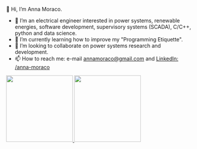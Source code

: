 👋 Hi, I’m Anna Moraco.

- 👀 I’m an electrical engineer interested in power systems, renewable energies, software development, supervisory systems (SCADA), C/C++, python and data science.
- 🌱 I’m currently learning how to improve my "Programming Etiquette".
- 💞️ I’m looking to collaborate on power systems research and development.
- 📫 How to reach me: e-mail annamoraco@gmail.com and <a href="https://www.linkedin.com/in/anna-moraco/">LinkedIn: /anna-moraco</a>

 <div>
  <a href="https://github.com/annamoraco">
  <img height="180em" src="https://github-readme-stats.vercel.app/api?username=annamoraco&show_icons=true&theme=radical&include_all_commits=true&count_private=true"/>
  <img height="180em" src="https://github-readme-stats.vercel.app/api/top-langs/?username=annamoraco&layout=compact&langs_count=7&theme=radical"/>
</div>


<!---
![Snake animation](https://github.com/annamoraco/annamoraco/blob/output/github-contribution-grid-snake.svg)
annamoraco/annamoraco is a ✨ special ✨ repository because its `README.md` (this file) appears on your GitHub profile.
You can click the Preview link to take a look at your changes.
--->
